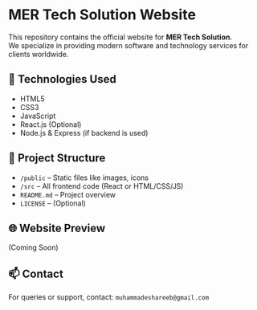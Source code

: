# MER Tech Solution Website

This repository contains the official website for **MER Tech Solution**.  
We specialize in providing modern software and technology services for clients worldwide.

## 🔧 Technologies Used

- HTML5  
- CSS3  
- JavaScript  
- React.js (Optional)  
- Node.js & Express (if backend is used)

## 📂 Project Structure

- `/public` – Static files like images, icons  
- `/src` – All frontend code (React or HTML/CSS/JS)  
- `README.md` – Project overview  
- `LICENSE` – (Optional)

## 🌐 Website Preview

(Coming Soon)

## 📫 Contact

For queries or support, contact: `muhammadeshareeb@gmail.com`
